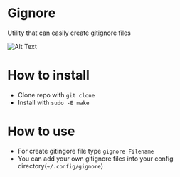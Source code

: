 # Gignore
Utility that can easily create gitignore files

![Alt Text](https://media.giphy.com/media/jpVJ55XPh36xU4R1iv/source.gif)


# How to install
- Clone repo with `git clone`
- Install with `sudo -E make`


# How to use
- For create gitingore file type `gignore Filename`
- You can add your own gitignore files into your config directory(`~/.config/gignore`)

